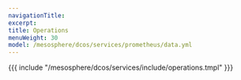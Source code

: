 ```yaml
---
navigationTitle:
excerpt:
title: Operations
menuWeight: 30
model: /mesosphere/dcos/services/prometheus/data.yml
---
```


{{{ include "/mesosphere/dcos/services/include/operations.tmpl" }}}
